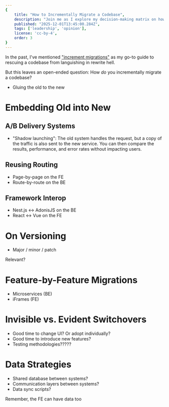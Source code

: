 ```yaml
---
{
    title: "How to Incrementally Migrate a Codebase",
    description: "Join me as I explore my decision-making matrix on how I approach incrementally adopting new technologies into old codebases.",
    published: "2025-12-01T13:45:00.284Z",
    tags: ['leadership', 'opinion'],
    license: 'cc-by-4',
    order: 3
}
---
```



In the past, I've mentioned ["increment migrations"](/posts/inheriting-bad-tech) as my go-to guide to rescuing a codebase from languishing in rewrite hell.

But this leaves an open-ended question: How _do_ you incrementally migrate a codebase?





- Gluing the old to the new



# Embedding Old into New



## A/B Delivery Systems

- "Shadow launching": The old system handles the request, but a copy of the traffic is also sent to the new service. You can then compare the results, performance, and error rates without impacting users.

## Reusing Routing

- Page-by-page on the FE
- Route-by-route on the BE

## Framework Interop

- Nest.js <-> AdonisJS on the BE
- React <-> Vue on the FE

# On Versioning

- Major / minor / patch

Relevant?



# Feature-by-Feature Migrations

- Microservices (BE)
- iFrames (FE)





# Invisible vs. Evident Switchovers 

- Good time to change UI? Or adopt individually?
- Good time to introduce new features?
- Testing methodologies?????





# Data Strategies

- Shared database between systems?
- Communication layers between systems?
- Data sync scripts?


Remember, the FE can have data too